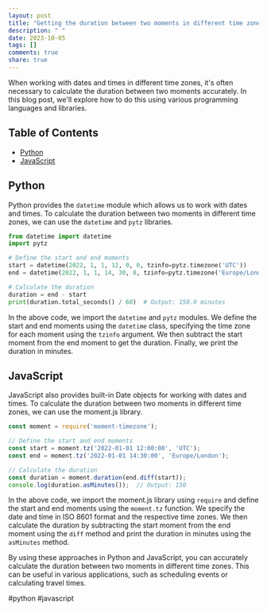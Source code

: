 ```yaml
---
layout: post
title: "Getting the duration between two moments in different time zones"
description: " "
date: 2023-10-05
tags: []
comments: true
share: true
---
```


When working with dates and times in different time zones, it's often necessary to calculate the duration between two moments accurately. In this blog post, we'll explore how to do this using various programming languages and libraries.

## Table of Contents
- [Python](#python)
- [JavaScript](#javascript)

## Python
Python provides the `datetime` module which allows us to work with dates and times. To calculate the duration between two moments in different time zones, we can use the `datetime` and `pytz` libraries.

```python
from datetime import datetime
import pytz

# Define the start and end moments
start = datetime(2022, 1, 1, 12, 0, 0, tzinfo=pytz.timezone('UTC'))
end = datetime(2022, 1, 1, 14, 30, 0, tzinfo=pytz.timezone('Europe/London'))

# Calculate the duration
duration = end - start
print(duration.total_seconds() / 60)  # Output: 150.0 minutes
```

In the above code, we import the `datetime` and `pytz` modules. We define the start and end moments using the `datetime` class, specifying the time zone for each moment using the `tzinfo` argument. We then subtract the start moment from the end moment to get the duration. Finally, we print the duration in minutes.

## JavaScript
JavaScript also provides built-in Date objects for working with dates and times. To calculate the duration between two moments in different time zones, we can use the moment.js library.

```javascript
const moment = require('moment-timezone');

// Define the start and end moments
const start = moment.tz('2022-01-01 12:00:00', 'UTC');
const end = moment.tz('2022-01-01 14:30:00', 'Europe/London');

// Calculate the duration
const duration = moment.duration(end.diff(start));
console.log(duration.asMinutes());  // Output: 150
```

In the above code, we import the moment.js library using `require` and define the start and end moments using the `moment.tz` function. We specify the date and time in ISO 8601 format and the respective time zones. We then calculate the duration by subtracting the start moment from the end moment using the `diff` method and print the duration in minutes using the `asMinutes` method.

By using these approaches in Python and JavaScript, you can accurately calculate the duration between two moments in different time zones. This can be useful in various applications, such as scheduling events or calculating travel times.

#python #javascript